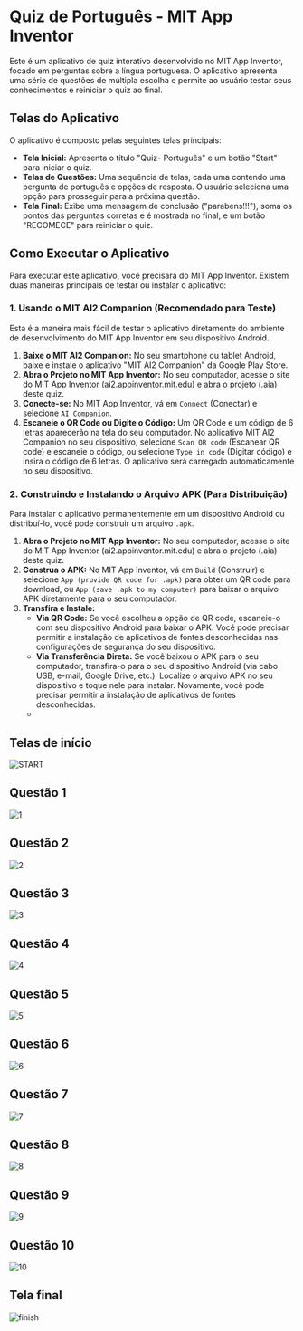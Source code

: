 # Quiz de Português - MIT App Inventor

Este é um aplicativo de quiz interativo desenvolvido no MIT App Inventor, focado em perguntas sobre a língua portuguesa. O aplicativo apresenta uma série de questões de múltipla escolha e permite ao usuário testar seus conhecimentos e reiniciar o quiz ao final.

## Telas do Aplicativo

O aplicativo é composto pelas seguintes telas principais:

*   **Tela Inicial:** Apresenta o título "Quiz- Português" e um botão "Start" para iniciar o quiz.
*   **Telas de Questões:** Uma sequência de telas, cada uma contendo uma pergunta de português e opções de resposta. O usuário seleciona uma opção para prosseguir para a próxima questão.
*   **Tela Final:** Exibe uma mensagem de conclusão ("parabens!!!"), soma os pontos das perguntas corretas e é mostrada no final, e um botão "RECOMECE" para reiniciar o quiz.

## Como Executar o Aplicativo

Para executar este aplicativo, você precisará do MIT App Inventor. Existem duas maneiras principais de testar ou instalar o aplicativo:

### 1. Usando o MIT AI2 Companion (Recomendado para Teste)

Esta é a maneira mais fácil de testar o aplicativo diretamente do ambiente de desenvolvimento do MIT App Inventor em seu dispositivo Android.

1.  **Baixe o MIT AI2 Companion:** No seu smartphone ou tablet Android, baixe e instale o aplicativo "MIT AI2 Companion" da Google Play Store.
2.  **Abra o Projeto no MIT App Inventor:** No seu computador, acesse o site do MIT App Inventor (ai2.appinventor.mit.edu) e abra o projeto (.aia) deste quiz.
3.  **Conecte-se:** No MIT App Inventor, vá em `Connect` (Conectar) e selecione `AI Companion`.
4.  **Escaneie o QR Code ou Digite o Código:** Um QR Code e um código de 6 letras aparecerão na tela do seu computador. No aplicativo MIT AI2 Companion no seu dispositivo, selecione `Scan QR code` (Escanear QR code) e escaneie o código, ou selecione `Type in code` (Digitar código) e insira o código de 6 letras. O aplicativo será carregado automaticamente no seu dispositivo.

### 2. Construindo e Instalando o Arquivo APK (Para Distribuição)

Para instalar o aplicativo permanentemente em um dispositivo Android ou distribuí-lo, você pode construir um arquivo `.apk`.

1.  **Abra o Projeto no MIT App Inventor:** No seu computador, acesse o site do MIT App Inventor (ai2.appinventor.mit.edu) e abra o projeto (.aia) deste quiz.
2.  **Construa o APK:** No MIT App Inventor, vá em `Build` (Construir) e selecione `App (provide QR code for .apk)` para obter um QR code para download, ou `App (save .apk to my computer)` para baixar o arquivo APK diretamente para o seu computador.
3.  **Transfira e Instale:**
    *   **Via QR Code:** Se você escolheu a opção de QR code, escaneie-o com seu dispositivo Android para baixar o APK. Você pode precisar permitir a instalação de aplicativos de fontes desconhecidas nas configurações de segurança do seu dispositivo.
    *   **Via Transferência Direta:** Se você baixou o APK para o seu computador, transfira-o para o seu dispositivo Android (via cabo USB, e-mail, Google Drive, etc.). Localize o arquivo APK no seu dispositivo e toque nele para instalar. Novamente, você pode precisar permitir a instalação de aplicativos de fontes desconhecidas.
    *   


## Telas de início


![START](https://github.com/user-attachments/assets/27e849f5-54a9-476a-83bd-52e53dbea102)

## Questão 1

![1](https://github.com/user-attachments/assets/76779522-347e-4fc2-bd77-edcaf53c1829)

## Questão 2

![2](https://github.com/user-attachments/assets/fec3ddc0-9633-4b76-b85a-37509dc4b8cc)

## Questão 3

![3](https://github.com/user-attachments/assets/452376c6-0a06-498c-953c-ba4cadd2fcb8)

## Questão 4

![4](https://github.com/user-attachments/assets/d8990e66-39f7-4ec7-902f-182384a30bcb)

## Questão 5

![5](https://github.com/user-attachments/assets/487b91a6-6767-486e-a4cf-f135064d9be4)

## Questão 6

![6](https://github.com/user-attachments/assets/0730b44a-8b28-47dd-934e-2ec26b88a60a)

## Questão 7

![7](https://github.com/user-attachments/assets/fa6707da-7974-4d78-9370-67f6c22cff74)

## Questão 8

![8](https://github.com/user-attachments/assets/77c20cfa-5d4d-40ee-b0ed-db3b953ccf66)

## Questão 9

![9](https://github.com/user-attachments/assets/e98d9bec-5b83-4f62-81d9-fabcd441bb99)

## Questão 10

![10](https://github.com/user-attachments/assets/31543ab6-d595-4ae4-bf05-0f1efe771961)

## Tela final

![finish](https://github.com/user-attachments/assets/c28f8701-2fdb-466e-a0d9-f9cc1d18ec1c)













